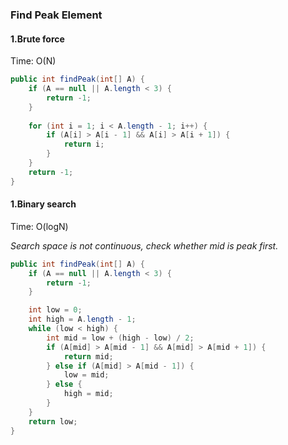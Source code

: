 ### Find Peak Element

#### 1.Brute force

Time: O(N)

```java
public int findPeak(int[] A) {
    if (A == null || A.length < 3) {
        return -1;
    }
    
    for (int i = 1; i < A.length - 1; i++) {
        if (A[i] > A[i - 1] && A[i] > A[i + 1]) {
            return i;
        }
    }
    return -1;
}
```

#### 1.Binary search

Time: O(logN)

*Search space is not continuous, check whether mid is peak first.*

```java
public int findPeak(int[] A) {
    if (A == null || A.length < 3) {
        return -1;
    }

    int low = 0;
    int high = A.length - 1;
    while (low < high) {
        int mid = low + (high - low) / 2;
        if (A[mid] > A[mid - 1] && A[mid] > A[mid + 1]) {
            return mid;
        } else if (A[mid] > A[mid - 1]) {
            low = mid;
        } else {
            high = mid;
        }
    }
    return low;
}
```
